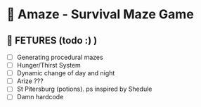 # 🔮 Amaze - Survival Maze Game
## 🎯 FETURES (todo :) )
- [ ] Generating procedural mazes
- [ ] Hunger/Thirst System
- [ ] Dynamic change of day and night
- [ ] Arize ???
- [ ] St Pitersburg (potions). ps inspired by Shedule
- [ ] Damn hardcode
